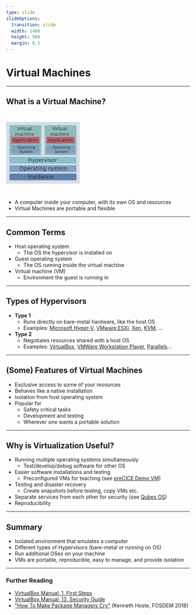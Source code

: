 ```yaml
---
type: slide
slideOptions:
  transition: slide
  width: 1400
  height: 900
  margin: 0.1
---
```


<style>
  .reveal strong {
    font-weight: bold;
    color: orange;
  }
  .reveal p {
    text-align: left;
  }
  .reveal section h1 {
    color: orange;
  }
  .reveal section h2 {
    color: orange;
  }
</style>

# Virtual Machines

---

## What is a Virtual Machine?

<img src="https://raw.githubusercontent.com/Simulation-Software-Engineering/Lecture-Material/main/02_virtualization_and_containers/figs/virtualmachine-sketch.png" width=40%; style="margin-left:auto; margin-right:auto; padding-top: 25px; padding-bottom: 25px">

- A computer inside your computer, with its own OS and resources
- Virtual Machines are portable and flexible

---

## Common Terms

- Host operating system
    - The OS the hypervisor is installed on
- Guest operating system
    - The OS running inside the virtual machine
- Virtual machine (VM)
    - Environment the guest is running in

---

## Types of Hypervisors

- **Type 1**
    - Runs directly on bare-metal hardware, like the host OS
    - Examples: [Microsoft Hyper-V](https://docs.microsoft.com/en-us/virtualization/hyper-v-on-windows/about/), [VMware ESXi](https://www.vmware.com/products/esxi-and-esx.html), [Xen](https://xenproject.org/), [KVM](https://en.wikipedia.org/wiki/Kernel-based_Virtual_Machine), ...
- **Type 2**
    - Negotiates resources shared with a host OS
    - Examples: [VirtualBox](https://www.virtualbox.org/), [VMWare Workstation Player](https://www.vmware.com/products/workstation-player.html), [Parallels](https://www.parallels.com/eu/products/desktop/)...

---

## (Some) Features of Virtual Machines

- Exclusive access to some of your resources
- Behaves like a native installation
- Isolation from host operating system
- Popular for
    - Safety critical tasks
    - Development and testing
    - Wherever one wants a portable solution

---

## Why is Virtualization Useful?

- Running multiple operating systems simultaneously
    - Test/develop/debug software for other OS
- Easier software installations and testing
    - Preconfigured VMs for teaching (see [preCICE Demo VM](https://precice.org/installation-vm.html))
- Testing and disaster recovery
    - Create snapshots before testing, copy VMs etc.
- Separate services from each other for security (see [Qubes OS](https://www.qubes-os.org/intro/))
- Reproducibility

---

## Summary

- Isolated environment that emulates a computer
- Different types of Hypervisors (bare-metal or running on OS)
- Run additional OSes on your machine
- VMs are portable, reproducible, easy to manage, and provide isolation

---

### Further Reading

- [VirtualBox Manual: 1. First Steps](https://www.virtualbox.org/manual/ch01.html)
- [VirtualBox Manual: 13. Security Guide](https://www.virtualbox.org/manual/ch13.html)
- ["How To Make Package Managers Cry"](https://archive.fosdem.org/2018/schedule/event/how_to_make_package_managers_cry/)
  (Kenneth Hoste, FOSDEM 2018)
